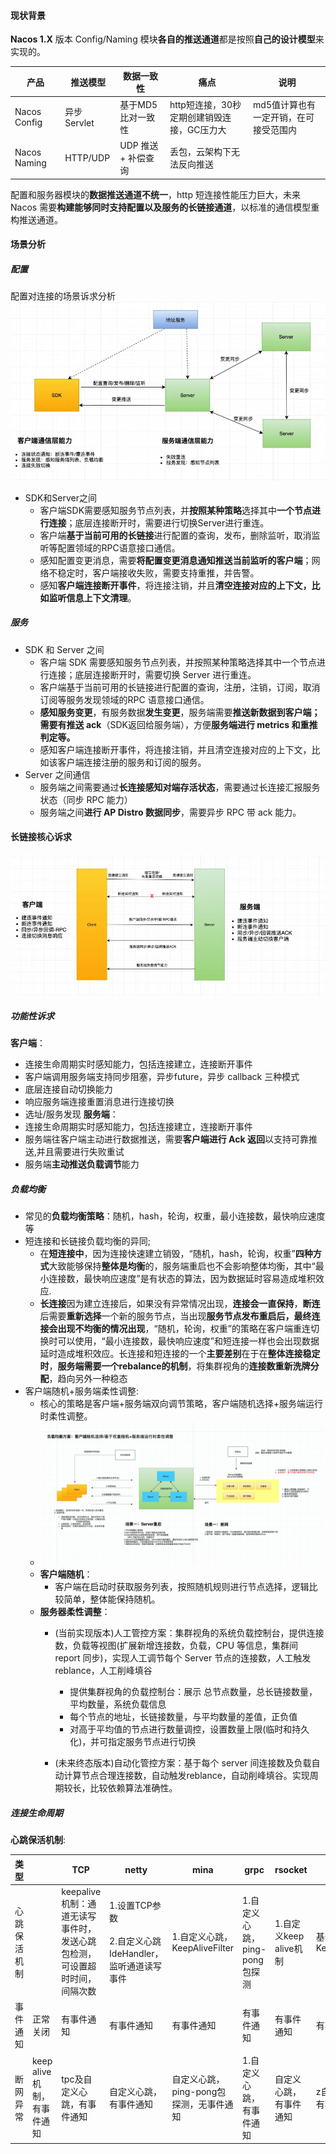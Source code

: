 #### 现状背景
**Nacos 1.X** 版本 Config/Naming 模块**各自的推送通道**都是按照**自己的设计模型**来实现的。

| 产品           | 推送模型       | 数据一致性         | 痛点                        | 说明                   |
| ------------ | ---------- | ------------- | ------------------------- | -------------------- |
| Nacos Config | 异步 Servlet | 基于MD5比对一致性    | http短连接，30秒定期创建销毁连接，GC压力大 | md5值计算也有一定开销，在可接受范围内 |
| Nacos Naming | HTTP/UDP   | UDP 推送 + 补偿查询 | 丢包，云架构下无法反向推送             |                      |

配置和服务器模块的**数据推送通道不统一**，http 短连接性能压力巨大，未来 Nacos 需要**构建能够同时支持配置以及服务的长链接通道**，以标准的通信模型重构推送通道。
#### 场景分析
##### 配置
配置对连接的场景诉求分析
![](../../../img/Pasted%20image%2020240317205841.png)
- SDK和Server之间
	- 客户端SDK需要感知服务节点列表，并**按照某种策略**选择其中**一个节点进行连接**；底层连接断开时，需要进行切换Server进行重连。
	- 客户端**基于当前可用的长链接**进行配置的查询，发布，删除监听，取消监听等配置领域的RPC语意接口通信。
	- 感知配置变更消息，需要**将配置变更消息通知推送当前监听的客户端**；网络不稳定时，客户端接收失败，需要支持重推，并告警。
	- 感知**客户端连接断开事件**，将连接注销，并且**清空连接对应的上下文，比如监听信息上下文清理**。
##### 服务
- SDK 和 Server 之间
	- 客户端 SDK 需要感知服务节点列表，并按照某种策略选择其中一个节点进行连接；底层连接断开时，需要切换 Server 进行重连。
	- 客户端基于当前可用的长链接进行配置的查询，注册，注销，订阅，取消订阅等服务发现领域的RPC 语意接口通信。
	- **感知服务变更**，有服务数据**发生变更**，服务端需要**推送新数据到客户端；需要有推送 ack**（SDK返回给服务端），方便**服务端进行 metrics 和重推判定等。**
	- 感知客户端连接断开事件，将连接注销，并且清空连接对应的上下文，比如该客户端连接注册的服务和订阅的服务。
- Server 之间通信
	- 服务端之间需要通过**长连接感知对端存活状态**，需要通过长连接汇报服务状态（同步 RPC 能力）
	- 服务端之间**进行 AP Distro 数据同步**，需要异步 RPC 带 ack 能力。
#### 长链接核心诉求
![](../../../img/Pasted%20image%2020240317211651.png)
##### 功能性诉求
**客户端**：
- 连接生命周期实时感知能力，包括连接建立，连接断开事件
- 客户端调用服务端支持同步阻塞，异步future，异步 callback 三种模式
- 底层连接自动切换能力
- 响应服务端连接重置消息进行连接切换
- 选址/服务发现
**服务端**：
- 连接生命周期实时感知能力，包括连接建立，连接断开事件
- 服务端往客户端主动进行数据推送，需要**客户端进行 Ack 返回**以支持可靠推送,并且需要进行失败重试
- 服务端**主动推送负载调节**能力
##### 负载均衡
- 常见的**负载均衡策略**：随机，hash，轮询，权重，最小连接数，最快响应速度等
- 短连接和长链接负载均衡的异同;
	- 在**短连接中**，因为连接快速建立销毁，“随机，hash，轮询，权重”**四种方式**大致能够保持**整体是均衡**的，服务端重启也不会影响整体均衡，其中“最小连接数，最快响应速度”是有状态的算法，因为数据延时容易造成堆积效应.
	- **长连接**因为建立连接后，如果没有异常情况出现，**连接会一直保持**，**断连**后需要**重新选择**一个新的服务节点，当出现**服务节点发布重启后，最终连接会出现不均衡的情况出现**，“随机，轮询，权重”的策略在客户端重连切换时可以使用，“最小连接数，最快响应速度”和短连接一样也会出现数据延时造成堆积效应。长连接和短连接的一个**主要差别**在于在**整体连接稳定时**，**服务端需要一个rebalance的机制**，将集群视角的**连接数重新洗牌分配**，趋向另外一种稳态
- 客户端随机+服务端柔性调整:
	- 核心的策略是客户端+服务端双向调节策略，客户端随机选择+服务端运行时柔性调整。
	- ![](../../../img/Pasted%20image%2020240317212534.png)
	- **客户端随机**：
		- 客户端在启动时获取服务列表，按照随机规则进行节点选择，逻辑比较简单，整体能保持随机。
	- **服务器柔性调整**：
		- (当前实现版本)人工管控方案：集群视角的系统负载控制台，提供连接数，负载等视图(扩展新增连接数，负载，CPU 等信息，集群间 report 同步)，实现人工调节每个 Server 节点的连接数，人工触发reblance，人工削峰填谷
			- 提供集群视角的负载控制台：展示 总节点数量，总长链接数量，平均数量，系统负载信息
			- 每个节点的地址，长链接数量，与平均数量的差值，正负值
			- 对高于平均值的节点进行数量调控，设置数量上限(临时和持久化)，并可指定服务节点进行切换

		- (未来终态版本)自动化管控方案：基于每个 server 间连接数及负载自动计算节点合理连接数，自动触发reblance，自动削峰填谷。实现周期较长，比较依赖算法准确性。
##### 连接生命周期
**心跳保活机制**:

| 类型     |                    | TCP                                       | netty                                       | mina                     | grpc                 | rsocket           | tb remote              |
| ------ | ------------------ | ----------------------------------------- | ------------------------------------------- | ------------------------ | -------------------- | ----------------- | ---------------------- |
| 心跳保活机制 |                    | keepalive机制：通道无读写事件时，发送心跳包检测，可设置超时时间，间隔次数 | 1.设置TCP参数<br><br>2.自定义心跳IdeHandler，监听通道读写事件 | 1.自定义心跳，KeepAliveFilter  | 1.自定义心跳，ping-pong包探测 | 1.自定义keep alive机制 | 基于mina，KeepAliveFilter |
| 事件通知   | 正常关闭               | 有事件通知                                     | 有事件通知                                       | 有事件通知                    | 有事件通知                | 有事件通知             | 有事件通知                  |
| 断网异常   | keep alive机制，有事件通知 | tpc及自定义心跳，有事件通知                           | 自定义心跳，有事件通知                                 | 自定义心跳，ping-pong包探测，无事件通知 | 1.自定义心跳，有事件通知        | 自定义心跳，有事件通知       | z自定义心跳，有事件通知。          |
